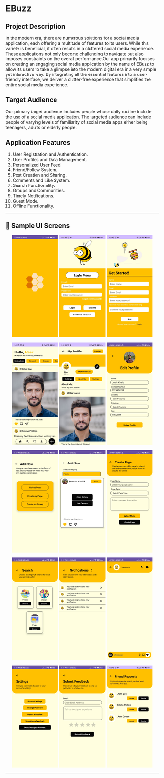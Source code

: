 # EBuzz
## Project Description
In the modern era, there are numerous solutions for a social media application, each offering a multitude of features to its users. While this variety is beneficial, it often results in a cluttered social media experience. These applications not only become challenging to navigate but also imposes constraints on the overall performance.Our app primarily focuses on creating an engaging social media application by the name of EBuzz to allow its users to take a glimpse into the modern digital era in a very simple yet interactive way. By integrating all the essential features into a user-friendly interface, we deliver a clutter-free experience that simplifies the entire social media experience.

## Target Audience
Our primary target audience includes people whose daily routine include the use of a social media application. The targeted audience can include people of varying levels of familiarity of social media apps either being teenagers, adults or elderly people.

## Application Features
1.	User Registration and Authentication.
2.	User Profiles and Data Management.
3.	Personalized User Feed
4.	Friend/Follow System.
5.	Post Creation and Sharing.
7.	Comments and Like System.
8.	Search Functionality.
9.	Groups and Communities.
10.	Timely Notifications.
11.	Guest Mode.
12.	Offline Functionality.

---

## 📱 Sample UI Screens  
<p align="center">
  <img src="User Interface/Splash.jpg" alt="Splash Screen" width="30%" />
  <img src="User Interface/Login.jpg" alt="Login Screen" width="30%" />
  <img src="User Interface/Sign%20Up.jpg" alt="Signup Screen " width="30%" />
</p>
<p align="center">
  <img src="User Interface/Home%20Page.jpg" alt="Home Screen" width="30%" />
  <img src="User Interface/My%20Profile.jpg" alt="My Profile Screen" width="30%" />
  <img src="User Interface/Edit%20Profile.jpg" alt="Edit Profile Screen" width="30%" />
</p>
<p align="center">
  <img src="User Interface/Add%20Now.jpg" alt="Add Now Screen" width="30%" />
  <img src="User Interface/Upload%20Photo.jpg" alt="Upload Photo Screen" width="30%" />
  <img src="User Interface/Create%20Page.jpg" alt="Create Page Screen" width="30%" />
</p>
<p align="center">
  <img src="User Interface/Search%20Screen.jpg" alt="Search Screen" width="30%" />
  <img src="User Interface/Notifications.jpg" alt="Notifications Screen" width="30%" />
  <img src="User Interface/Chat.jpg" alt="Chat Screen" width="30%" />
</p>
<p align="center">
  <img src="User Interface/User%20Settings.jpg" alt="User Settings Screen" width="30%" />
  <img src="User Interface/Submit%20Feedback.jpg" alt="Submit Feedback Screen" width="30%" />
  <img src="User Interface/Friend%20Requests.jpg" alt="Friend Requests Screen" width="30%" />
</p>

---

